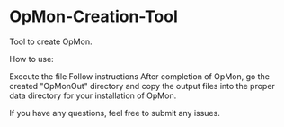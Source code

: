 # OpMon-Creation-Tool
Tool to create OpMon.


How to use:

Execute the file
Follow instructions
After completion of OpMon, go the created "OpMonOut" directory and copy the output files into the proper data directory for your installation of OpMon.


If you have any questions, feel free to submit any issues.
